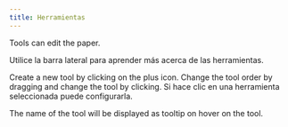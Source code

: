 ```yaml
---
title: Herramientas
---
```


Tools can edit the paper.

Utilice la barra lateral para aprender más acerca de las herramientas.

Create a new tool by clicking on the plus icon. Change the tool order by dragging and change the tool by clicking.
Si hace clic en una herramienta seleccionada puede configurarla.

The name of the tool will be displayed as tooltip on hover on the tool.
